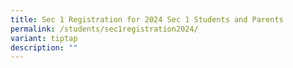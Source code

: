 ```yaml
---
title: Sec 1 Registration for 2024 Sec 1 Students and Parents
permalink: /students/sec1registration2024/
variant: tiptap
description: ""
---
```

